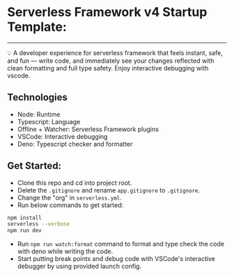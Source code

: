 # Serverless Framework v4 Startup Template:

---

💡 A developer experience for serverless framework that feels instant, safe, and
fun — write code, and immediately see your changes reflected with clean
formatting and full type safety. Enjoy interactive debugging with vscode.

## Technologies

- Node: Runtime
- Typescript: Language
- Offline + Watcher: Serverless Framework plugins
- VSCode: Interactive debugging
- Deno: Typescript checker and formatter

## Get Started:

- Clone this repo and cd into project root.
- Delete the `.gitignore` and rename `app.gitignore` to `.gitignore`.
- Change the "org" in `serverless.yml`.
- Run below commands to get started:

```bash
npm install
serverless --verbose
npm run dev
```

- Run `npm run watch:format` command to format and type check the code with deno
  while writing the code.
- Start putting break points and debug code with VSCode's interactive debugger
  by using provided launch config.
